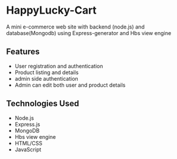 # HappyLucky-Cart
A mini e-commerce web site with backend (node.js) and database(Mongodb) using Express-generator and Hbs view engine
## Features

- User registration and authentication
- Product listing and details
- admin side authentication
- Admin can edit both user and product details

## Technologies Used

- Node.js
- Express.js
- MongoDB
- Hbs view engine
- HTML/CSS
- JavaScript
